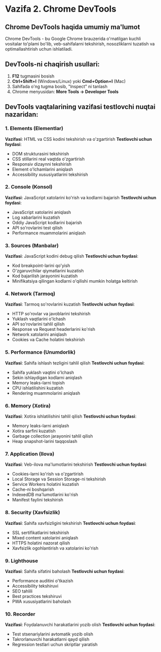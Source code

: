 # Vazifa 2. Chrome DevTools

## Chrome DevTools haqida umumiy ma'lumot

Chrome DevTools - bu Google Chrome brauzerida o'rnatilgan kuchli vositalar to'plami bo'lib, veb-sahifalarni tekshirish, nosozliklarni tuzatish va optimallashtirish uchun ishlatiladi.

## DevTools-ni chaqirish usullari:

1. **F12** tugmasini bosish
2. **Ctrl+Shift+I** (Windows/Linux) yoki **Cmd+Option+I** (Mac)
3. Sahifada o'ng tugma bosib, "Inspect" ni tanlash
4. Chrome menyusidan: **More Tools → Developer Tools**

## DevTools vaqtalarining vazifasi testlovchi nuqtai nazaridan:

### 1. Elements (Elementlar)
**Vazifasi**: HTML va CSS kodini tekshirish va o'zgartirish
**Testlovchi uchun foydasi**:
- DOM strukturasini tekshirish
- CSS stillarini real vaqtda o'zgartirish
- Responsiv dizaynni tekshirish
- Element o'lchamlarini aniqlash
- Accessibility xususiyatlarini tekshirish

### 2. Console (Konsol)
**Vazifasi**: JavaScript xatolarini ko'rish va kodlarni bajarish
**Testlovchi uchun foydasi**:
- JavaScript xatolarini aniqlash
- Log xabarlarini kuzatish
- Oddiy JavaScript kodlarini bajarish
- API so'rovlarini test qilish
- Performance muammolarini aniqlash

### 3. Sources (Manbalar)
**Vazifasi**: JavaScript kodini debug qilish
**Testlovchi uchun foydasi**:
- Kod breakpoint-larini qo'yish
- O'zgaruvchilar qiymatlarini kuzatish
- Kod bajarilish jarayonini kuzatish
- Minifikatsiya qilingan kodlarni o'qilishi mumkin holatga keltirish

### 4. Network (Tarmoq)
**Vazifasi**: Tarmoq so'rovlarini kuzatish
**Testlovchi uchun foydasi**:
- HTTP so'rovlar va javoblarini tekshirish
- Yuklash vaqtlarini o'lchash
- API so'rovlarini tahlil qilish
- Response va Request headerlarini ko'rish
- Network xatolarini aniqlash
- Cookies va Cache holatini tekshirish

### 5. Performance (Unumdorlik)
**Vazifasi**: Sahifa ishlash tezligini tahlil qilish
**Testlovchi uchun foydasi**:
- Sahifa yuklash vaqtini o'lchash
- Sekin ishlaydigan kodlarni aniqlash
- Memory leaks-larni topish
- CPU ishlatilishini kuzatish
- Rendering muammolarini aniqlash

### 6. Memory (Xotira)
**Vazifasi**: Xotira ishlatilishini tahlil qilish
**Testlovchi uchun foydasi**:
- Memory leaks-larni aniqlash
- Xotira sarfini kuzatish
- Garbage collection jarayonini tahlil qilish
- Heap snapshot-larini taqqoslash

### 7. Application (Ilova)
**Vazifasi**: Veb-ilova ma'lumotlarini tekshirish
**Testlovchi uchun foydasi**:
- Cookies-larni ko'rish va o'zgartirish
- Local Storage va Session Storage-ni tekshirish
- Service Workers holatini kuzatish
- Cache-ni boshqarish
- IndexedDB ma'lumotlarini ko'rish
- Manifest faylini tekshirish

### 8. Security (Xavfsizlik)
**Vazifasi**: Sahifa xavfsizligini tekshirish
**Testlovchi uchun foydasi**:
- SSL sertifikatlarini tekshirish
- Mixed content xatolarini aniqlash
- HTTPS holatini nazorat qilish
- Xavfsizlik ogohlantirish va xatolarini ko'rish

### 9. Lighthouse
**Vazifasi**: Sahifa sifatini baholash
**Testlovchi uchun foydasi**:
- Performance auditini o'tkazish
- Accessibility tekshiruvi
- SEO tahlili
- Best practices tekshiruvi
- PWA xususiyatlarini baholash

### 10. Recorder
**Vazifasi**: Foydalanuvchi harakatlarini yozib olish
**Testlovchi uchun foydasi**:
- Test stsenariylarini avtomatik yozib olish
- Takrorlanuvchi harakatlarni qayd qilish
- Regression testlari uchun skriptlar yaratish